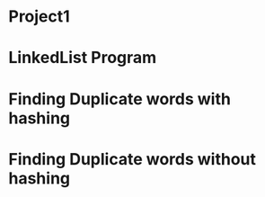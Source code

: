 # Project1
# LinkedList Program
# Finding Duplicate words with hashing
# Finding Duplicate words without hashing